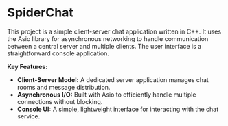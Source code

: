 # SpiderChat

This project is a simple client-server chat application written in C++. It uses the Asio library for asynchronous networking to handle communication between a central server and multiple clients. The user interface is a straightforward console application.

**Key Features:**
*   **Client-Server Model:** A dedicated server application manages chat rooms and message distribution.
*   **Asynchronous I/O:** Built with Asio to efficiently handle multiple connections without blocking.
*   **Console UI:** A simple, lightweight interface for interacting with the chat service.

